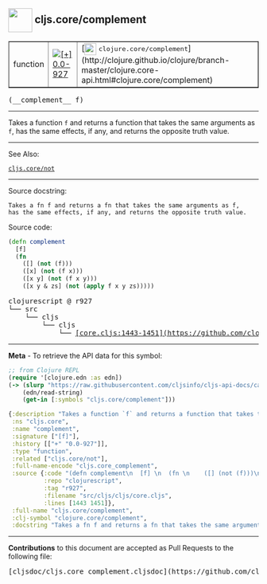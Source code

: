 ## <img width="48px" valign="middle" src="http://i.imgur.com/Hi20huC.png"> cljs.core/complement

 <table border="1">
<tr>

<td>function</td>
<td><a href="https://github.com/cljsinfo/cljs-api-docs/tree/0.0-927"><img valign="middle" alt="[+] 0.0-927" src="https://img.shields.io/badge/+-0.0--927-lightgrey.svg"></a> </td>
<td>
[<img height="24px" valign="middle" src="http://i.imgur.com/1GjPKvB.png"> <samp>clojure.core/complement</samp>](http://clojure.github.io/clojure/branch-master/clojure.core-api.html#clojure.core/complement)
</td>
</tr>
</table>

 <samp>
(__complement__ f)<br>
</samp>

---

Takes a function `f` and returns a function that takes the same arguments as
`f`, has the same effects, if any, and returns the opposite truth value.

---


See Also:

[`cljs.core/not`](cljs.core_not.md)<br>

---

Source docstring:

```
Takes a fn f and returns a fn that takes the same arguments as f,
has the same effects, if any, and returns the opposite truth value.
```

Source code:

```clj
(defn complement
  [f] 
  (fn 
    ([] (not (f)))
    ([x] (not (f x)))
    ([x y] (not (f x y)))
    ([x y & zs] (not (apply f x y zs)))))
```

 <pre>
clojurescript @ r927
└── src
    └── cljs
        └── cljs
            └── <ins>[core.cljs:1443-1451](https://github.com/clojure/clojurescript/blob/r927/src/cljs/cljs/core.cljs#L1443-L1451)</ins>
</pre>


---

__Meta__ - To retrieve the API data for this symbol:

```clj
;; from Clojure REPL
(require '[clojure.edn :as edn])
(-> (slurp "https://raw.githubusercontent.com/cljsinfo/cljs-api-docs/catalog/cljs-api.edn")
    (edn/read-string)
    (get-in [:symbols "cljs.core/complement"]))
```

```clj
{:description "Takes a function `f` and returns a function that takes the same arguments as\n`f`, has the same effects, if any, and returns the opposite truth value.",
 :ns "cljs.core",
 :name "complement",
 :signature ["[f]"],
 :history [["+" "0.0-927"]],
 :type "function",
 :related ["cljs.core/not"],
 :full-name-encode "cljs.core_complement",
 :source {:code "(defn complement\n  [f] \n  (fn \n    ([] (not (f)))\n    ([x] (not (f x)))\n    ([x y] (not (f x y)))\n    ([x y & zs] (not (apply f x y zs)))))",
          :repo "clojurescript",
          :tag "r927",
          :filename "src/cljs/cljs/core.cljs",
          :lines [1443 1451]},
 :full-name "cljs.core/complement",
 :clj-symbol "clojure.core/complement",
 :docstring "Takes a fn f and returns a fn that takes the same arguments as f,\nhas the same effects, if any, and returns the opposite truth value."}

```

---

__Contributions__ to this document are accepted as Pull Requests to the following file:

 <pre>
[cljsdoc/cljs.core_complement.cljsdoc](https://github.com/cljsinfo/cljs-api-docs/blob/master/cljsdoc/cljs.core_complement.cljsdoc)
</pre>

